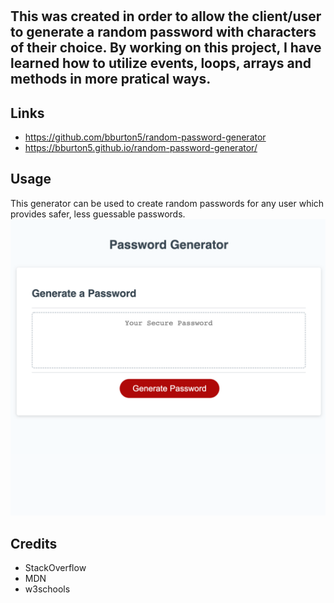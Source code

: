 # <Random-Password-Generator>

## This was created in order to allow the client/user to generate a random password with characters of their choice. By working on this project, I have learned how to utilize events, loops, arrays and methods in more pratical ways.

## Links
- https://github.com/bburton5/random-password-generator
- https://bburton5.github.io/random-password-generator/

## Usage
This generator can be used to create random passwords for any user which provides safer, less guessable passwords.
![screenshot of my random password generator webpage](./assets/image1.png)


## Credits
- StackOverflow
- MDN
- w3schools